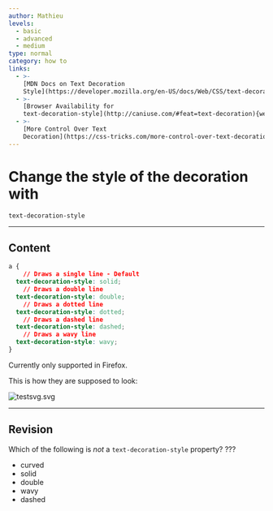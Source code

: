 ```yaml
---
author: Mathieu
levels:
  - basic
  - advanced
  - medium
type: normal
category: how to
links:
  - >-
    [MDN Docs on Text Decoration
    Style](https://developer.mozilla.org/en-US/docs/Web/CSS/text-decoration-style){documentation}
  - >-
    [Browser Availability for
    text-decoration-style](http://caniuse.com/#feat=text-decoration){website}
  - >-
    [More Control Over Text
    Decoration](https://css-tricks.com/more-control-over-text-decoration/){website}
---
```


# Change the style of the decoration with 

`text-decoration-style`


---

## Content

```css
a {
    // Draws a single line - Default
  text-decoration-style: solid;
    // Draws a double line
  text-decoration-style: double;
    // Draws a dotted line
  text-decoration-style: dotted;
    // Draws a dashed line
  text-decoration-style: dashed;
    // Draws a wavy line
  text-decoration-style: wavy;
}
```

Currently only supported in Firefox.

This is how they are supposed to look:

![testsvg.svg](https://img.enkipro.com/691dd69d120477e66b5e761295b060aa.png)


---

## Revision

Which of the following is *not* a `text-decoration-style` property? ???

* curved
* solid
* double
* wavy
* dashed
